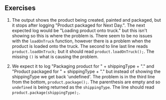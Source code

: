 ## Exercises

1. The output shows the product being created, painted and packaged, but it stops after logging "Product packaged for Next Day.". The next expected log would be "Loading product onto truck." but this isn't showing so this is where the problem is. There seem to be no issues with the `loadOnTruck` function, however there is a problem when the product is loaded onto the truck. The second to line last line reads `product.loadOnTruck;` but it should read `product.loadOnTruck();`. The missing `()` is what is causing the problem.

2. We expect it to log "Packaging product for " + shippingType + "." and "Product packaged for " + shippingType + "." but instead of showing the shippingType we get back 'undefined'. The problem is in the third line from the bottom, `product.package();`. The parenthesis are empty and so `undefined` is being returned as the `shippingType`. The line should read `product.package(shippingType);`.
